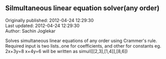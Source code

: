 ## Silmultaneous linear equation solver(any order)  
Originally published: 2012-04-24 12:29:30  
Last updated: 2012-04-24 12:29:30  
Author: Sachin Joglekar  
  
Solves simultaneous linear equations of any order using Crammer's rule. Required input is two lists..one for coefficients, and other for constants 
eg. 2x+3y=8
    x+4y=6 will be written as
simul([[2,3],[1,4]],[8,6])